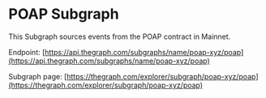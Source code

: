 # POAP Subgraph

This Subgraph sources events from the POAP contract in Mainnet.

Endpoint: [https://api.thegraph.com/subgraphs/name/poap-xyz/poap](https://api.thegraph.com/subgraphs/name/poap-xyz/poap)

Subgraph page: [https://thegraph.com/explorer/subgraph/poap-xyz/poap](https://thegraph.com/explorer/subgraph/poap-xyz/poap) 

